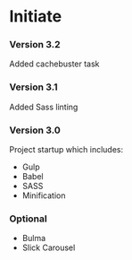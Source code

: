 # Initiate

### Version 3.2

Added cachebuster task

### Version 3.1

Added Sass linting

### Version 3.0

Project startup which includes:

- Gulp
- Babel
- SASS
- Minification 

### Optional

- Bulma
- Slick Carousel

